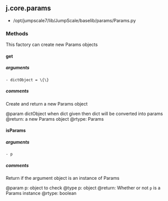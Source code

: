 ## j.core.params

- /opt/jumpscale7/lib/JumpScale/baselib/params/Params.py

### Methods

This factory can create new Params objects

#### get 
##### arguments

    - dictObject = \{\}

##### comments

Create and return a new Params object

@param dictObject when dict given then dict will be converted into params
@return: a new Params object
@rtype: Params

#### isParams 
##### arguments

    - p

##### comments

Return if the argument object is an instance of Params

@param p: object to check
@type p: object
@return: Whether or not `p` is a Params instance
@rtype: boolean

